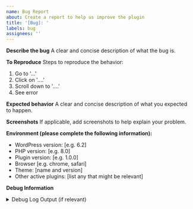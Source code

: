 ```yaml
---
name: Bug Report
about: Create a report to help us improve the plugin
title: '[Bug]: '
labels: bug
assignees: ''
---
```


**Describe the bug**
A clear and concise description of what the bug is.

**To Reproduce**
Steps to reproduce the behavior:
1. Go to '...'
2. Click on '....'
3. Scroll down to '....'
4. See error

**Expected behavior**
A clear and concise description of what you expected to happen.

**Screenshots**
If applicable, add screenshots to help explain your problem.

**Environment (please complete the following information):**
- WordPress version: [e.g. 6.2]
- PHP version: [e.g. 8.0]
- Plugin version: [e.g. 1.0.0]
- Browser [e.g. chrome, safari]
- Theme: [name and version]
- Other active plugins: [list any that might be relevant]

**Debug Information**
<details>
<summary>Debug Log Output (if relevant)</summary>

